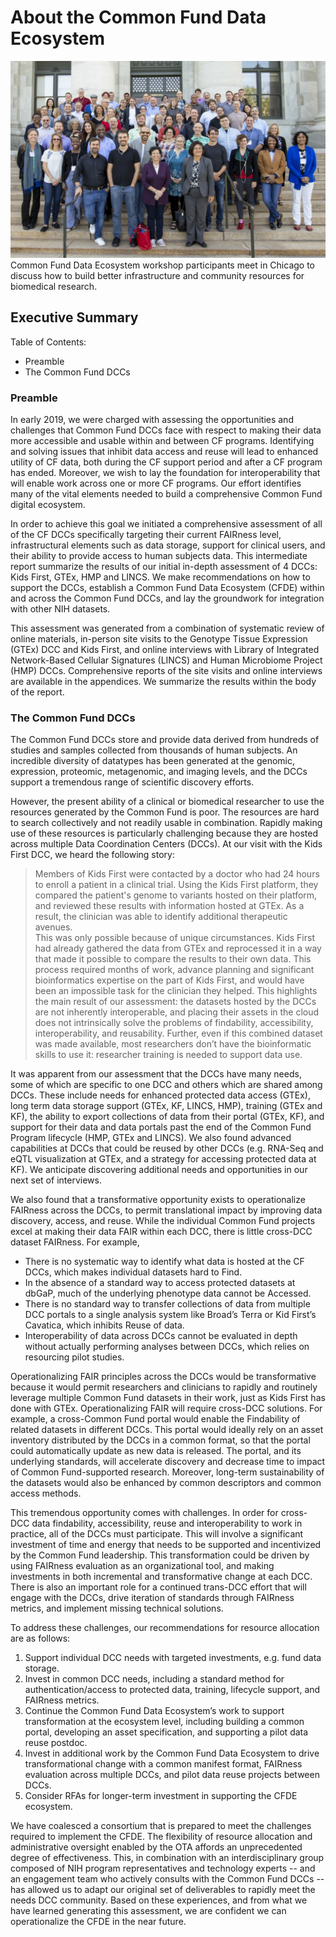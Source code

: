 # About the Common Fund Data Ecosystem  
![CFDE workshop participants](images/sep-18-group.jpg)
Common Fund Data Ecosystem workshop participants meet in Chicago to discuss how to build better infrastructure and community resources for biomedical research.  
## Executive Summary  
Table of Contents:  
* Preamble  
* The Common Fund DCCs  
  
### Preamble  
In early 2019, we were charged with assessing the opportunities and challenges that Common Fund DCCs face with respect to making their data more accessible and usable within and between CF programs. Identifying and solving issues that inhibit data access and reuse will lead to enhanced utility of CF data, both during the CF support period and after a CF program has ended. Moreover, we wish to lay the foundation for interoperability that will enable work across one or more CF programs. Our effort identifies many of the vital elements needed to build a comprehensive Common Fund digital ecosystem.  
  
In order to achieve this goal we initiated a comprehensive assessment of all of the CF DCCs specifically targeting their current FAIRness level, infrastructural elements such as data storage, support for clinical users, and their ability to provide access to human subjects data. This intermediate report summarize the results of our initial in-depth assessment of 4 DCCs: Kids First, GTEx, HMP and LINCS. We make recommendations on how to support the DCCs, establish a Common Fund Data Ecosystem (CFDE) within and across the Common Fund DCCs, and lay the groundwork for integration with other NIH datasets.  
  
This assessment was generated from a combination of systematic review of online materials, in-person site visits to the Genotype Tissue Expression (GTEx) DCC and Kids First, and online interviews with Library of Integrated Network-Based Cellular Signatures (LINCS) and Human Microbiome Project (HMP) DCCs. Comprehensive reports of the site visits and online interviews are available in the appendices. We summarize the results within the body of the report.  
    
### The Common Fund DCCs  
The Common Fund DCCs store and provide data derived from hundreds of studies and samples collected from thousands of human subjects. An incredible diversity of datatypes has been generated at the genomic, expression, proteomic, metagenomic, and imaging levels, and the DCCs support a tremendous range of scientific discovery efforts.  
  
However, the present ability of a clinical or biomedical researcher to use the resources generated by the Common Fund is poor. The resources are hard to search collectively and not readily usable in combination. Rapidly making use of these resources is particularly challenging because they are hosted across multiple Data Coordination Centers (DCCs). At our visit with the Kids First DCC, we heard the following story:  
> Members of Kids First were contacted by a doctor who had 24 hours to enroll a patient in a clinical trial. Using the Kids First platform, they compared the patient's genome to variants hosted on their platform, and reviewed these results with information hosted at GTEx. As a result, the clinician was able to identify additional therapeutic avenues.  
This was only possible because of unique circumstances. Kids First had already gathered the data from GTEx and reprocessed it in a way that made it possible to compare the results to their own data. This process required months of work, advance planning and significant bioinformatics expertise on the part of Kids First, and would have been an impossible task for the clinician they helped. This highlights the main result of our assessment: the datasets hosted by the DCCs are not inherently interoperable, and placing their assets in the cloud does not intrinsically solve the problems of findability, accessibility, interoperability, and reusability. Further, even if this combined dataset was made available, most researchers don’t have the bioinformatic skills to use it: researcher training is needed to support data use.  
   
It was apparent from our assessment that the DCCs have many needs, some of which are specific to one DCC and others which are shared among DCCs. These include needs for enhanced protected data access (GTEx), long term data storage support (GTEx, KF, LINCS, HMP), training (GTEx and KF), the ability to export collections of data from their portal (GTEx, KF), and support for their data and data portals past the end of the Common Fund Program lifecycle (HMP, GTEx and LINCS). We also found advanced capabilities at DCCs that could be reused by other DCCs (e.g. RNA-Seq and eQTL visualization at GTEx, and a strategy for accessing protected data at KF). We anticipate discovering additional needs and opportunities in our next set of interviews.  
   
We also found that a transformative opportunity exists to operationalize FAIRness across the DCCs, to permit translational impact by improving data discovery, access, and reuse. While the individual Common Fund projects excel at making their data FAIR within each DCC, there is little cross-DCC dataset FAIRness. For example,  
* There is no systematic way to identify what data is hosted at the CF DCCs, which makes individual datasets hard to Find.
* In the absence of a standard way to access protected datasets at dbGaP, much of the underlying phenotype data cannot be Accessed.
* There is no standard way to transfer collections of data from multiple DCC portals to a single analysis system like Broad’s Terra or Kid First’s Cavatica, which inhibits Reuse of data.
* Interoperability of data across DCCs cannot be evaluated in depth without actually performing analyses between DCCs, which relies on resourcing pilot studies.  
  
Operationalizing FAIR principles across the DCCs would be transformative because it would permit researchers and clinicians to rapidly and routinely leverage multiple Common Fund datasets in their work, just as Kids First has done with GTEx. Operationalizing FAIR will require cross-DCC solutions. For example, a cross-Common Fund portal would enable the Findability of related datasets in different DCCs. This portal would ideally rely on an asset inventory distributed by the DCCs in a common format, so that the portal could automatically update as new data is released. The portal, and its underlying standards, will accelerate discovery and decrease time to impact of Common Fund-supported research. Moreover, long-term sustainability of the datasets would also be enhanced by common descriptors and common access methods.  
  
This tremendous opportunity comes with challenges. In order for cross-DCC data findability, accessibility, reuse and interoperability to work in practice, all of the DCCs must participate. This will involve a significant investment of time and energy that needs to be supported and incentivized by the Common Fund leadership. This transformation could be driven by using FAIRness evaluation as an organizational tool, and making investments in both incremental and transformative change at each DCC. There is also an important role for a continued trans-DCC effort that will engage with the DCCs, drive iteration of standards through FAIRness metrics, and implement missing technical solutions.  
  
To address these challenges, our recommendations for resource allocation are as follows:  
1. Support individual DCC needs with targeted investments, e.g. fund data storage.
2. Invest in common DCC needs, including a standard method for authentication/access to protected data, training, lifecycle support, and FAIRness metrics.
3. Continue the Common Fund Data Ecosystem’s work to support transformation at the ecosystem level, including building a common portal, developing an asset specification, and supporting a pilot data reuse postdoc.
4. Invest in additional work by the Common Fund Data Ecosystem to drive transformational change with a common manifest format, FAIRness evaluation across multiple DCCs, and pilot data reuse projects between DCCs.
5. Consider RFAs for longer-term investment in supporting the CFDE ecosystem.  
  
We have coalesced a consortium that is prepared to meet the challenges required to implement the CFDE. The flexibility of resource allocation and administrative oversight enabled by the OTA affords an unprecedented degree of effectiveness. This, in combination with an interdisciplinary group composed of NIH program representatives and technology experts -- and an engagement team who actively consults with the Common Fund DCCs -- has allowed us to adapt our original set of deliverables to rapidly meet the needs DCC community. Based on these experiences, and from what we have learned generating this assessment, we are confident we can operationalize the CFDE in the near future.